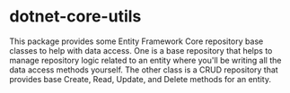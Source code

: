 # dotnet-core-utils

This package provides some Entity Framework Core repository base classes to help with data access.  One is a base repository that helps to manage repository logic related to an entity where you'll be writing all the data access methods yourself.  The other class is a CRUD repository that provides base Create, Read, Update, and Delete methods for an entity.  
